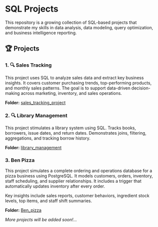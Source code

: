 ﻿# SQL Projects

This repository is a growing collection of SQL-based projects that demonstrate my skills in data analysis, data modeling, query optimization, and business intelligence reporting.

## 🏆 Projects

### 1. 🔍 **Sales Tracking**

This project uses SQL to analyze sales data and extract key business insights. It covers customer purchasing trends, top-performing products, and monthly sales patterns. The goal is to support data-driven decision-making across marketing, inventory, and sales operations.

**Folder:** [sales_tracking_project](./sales_tracking_project)

### 2. 🔍 **Library Management**
This project stimulates a library system using SQL. Tracks books, borrowers, issue dates, and return dates. Demonstrates joins, filtering, aggregations, and tracking borrow history.

**Folder:** [library_management](./library_management)

### 3. **Ben Pizza**
This project simulates a complete ordering and operations database for a pizza business using PostgreSQL. It models customers, orders, inventory, staff scheduling, and supplier relationships. It includes a trigger that automatically updates inventory after every order.

Key insights include sales reports, customer behaviors, ingredient stock levels, top items, and staff shift summaries.

**Folder:** [Ben_pizza](./Ben_pizza)

_More projects will be added soon!..._

